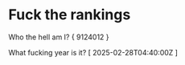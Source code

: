 # Fuck the rankings

Who the hell am I?
{ 9124012 }

What fucking year is it?
[ 2025-02-28T04:40:00Z ]
